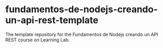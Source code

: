 # fundamentos-de-nodejs-creando-un-api-rest-template
The template repository for the Fundamentos de Nodejs creando un API REST course on Learning Lab.

